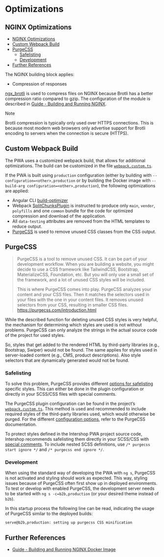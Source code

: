 <!--
kb_guide
kb_pwa
kb_everyone
kb_sync_latest_only
-->

# Optimizations

## NGINX Optimizations

- [NGINX Optimizations](#nginx-optimizations)
- [Custom Webpack Build](#custom-webpack-build)
- [PurgeCSS](#purgecss)
  - [Safelisting](#safelisting)
  - [Development](#development)
- [Further References](#further-references)

The NGINX building block applies:

- Compression of responses

[ngx_brotli](https://github.com/google/ngx_brotli) is used to compress files on NGINX because Brotli has a better compression ratio compared to gzip.
The configuration of the module is described in [Guide - Building and Running NGINX](./nginx-startup.md#brotli-configuration).

> [!NOTE]
> Brotli compression is typically only used over HTTPS connections. This is because most modern web browsers only advertise support for Brotli encoding to servers when the connection is secure (HTTPS).

## Custom Webpack Build

The PWA uses a customized webpack build, that allows for additional optimizations.
The build can be customized in the file [`webpack.custom.ts`](../../templates/webpack/webpack.custom.ts).

If the PWA is built using `production` configuration (either by building with `--configuration=<other>,production` or by building the Docker image with `--build-arg configuration=<other>,production`), the following optimizations are applied:

- Angular CLI [build-optimizer](https://github.com/angular/angular-cli/tree/master/packages/angular_devkit/build_optimizer#angular-build-optimizer)
- Webpack [SplitChunksPlugin](https://webpack.js.org/plugins/split-chunks-plugin/) is instructed to produce only `main`, `vendor`, `polyfills` and one `common` bundle for the code for optimized compression and download of the application.
- All `data-testing` attributes are removed from the HTML templates to reduce output.
- [PurgeCSS](https://purgecss.com) is used to remove unused CSS classes from the CSS output.

## PurgeCSS

<!-- prettier-ignore -->
> PurgeCSS is a tool to remove unused CSS. It can be part of your development workflow. When you are building a website, you might decide to use a CSS framework like TailwindCSS, Bootstrap, MaterializeCSS, Foundation, etc. But you will only use a small set of the framework, and a lot of unused CSS styles will be included.
>
> This is where PurgeCSS comes into play. PurgeCSS analyzes your content and your CSS files. Then it matches the selectors used in your files with the one in your content files. It removes unused selectors from your CSS, resulting in smaller CSS files.<br/>
> https://purgecss.com/introduction.html

While the described function for deleting unused CSS styles is very helpful, the mechanism for determining which styles are used is not without problems.
PurgeCSS can only analyze the strings in the actual source code of the project for used styles.

So, styles that get added to the rendered HTML by third-party libraries (e.g., Bootstrap, Swiper) would not be found.
The same applies for styles used in server-loaded content (e.g., CMS, product descriptions).
Also style selectors that are dynamically generated would not be found.

### Safelisting

To solve this problem, PurgeCSS provides different [options for safelisting](https://purgecss.com/safelisting.html) specific styles.
This can either be done in the plugin configuration or directly in your SCSS/CSS files with special comments.

The PurgeCSS plugin configuration can be found in the project’s [`webpack.custom.ts`](https://github.com/intershop/intershop-pwa/blob/3.1.0/templates/webpack/webpack.custom.ts#L231-L246).
This method is used and recommended to include required styles of the third-party libraries used, which would otherwise be purged.
For the different [configuration options](https://purgecss.com/configuration.html), refer to the PurgeCSS documentation.

To protect styles defined in the Intershop PWA project source code, Intershop recommends safelisting them directly in your SCSS/CSS with [special comments](https://purgecss.com/safelisting.html#in-the-css-directly).
To include nested SCSS definitions, use `/* purgecss start ignore */` and `/* purgecss end ignore */`.

### Development

When using the standard way of developing the PWA with `ng s`, PurgeCSS is not activated and styling should work as expected.
This way, styling issues because of PurgeCSS often first show up in deployed environments.
To test or develop with enabled PurgeCSS, the development server needs to be started with `ng s -c=b2b,production` (or your desired theme instead of `b2b`).

In this startup process the following line can be read, indicating the usage of PurgeCSS similar to the deployed builds:

```
serve@b2b,production: setting up purgecss CSS minification
```

## Further References

- [Guide - Building and Running NGINX Docker Image][nginx-startup]

[nginx-startup]: ./nginx-startup.md
